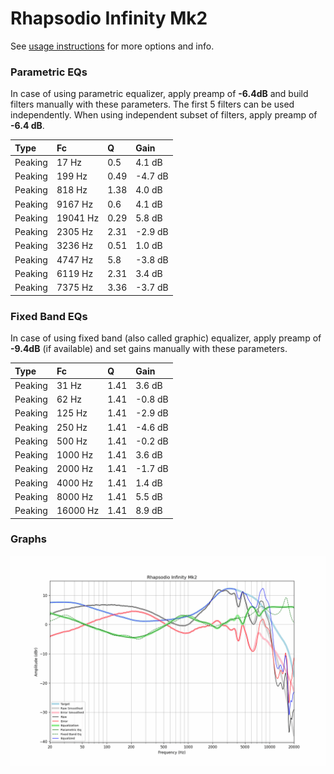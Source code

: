 # Rhapsodio Infinity Mk2
See [usage instructions](https://github.com/jaakkopasanen/AutoEq#usage) for more options and info.

### Parametric EQs
In case of using parametric equalizer, apply preamp of **-6.4dB** and build filters manually
with these parameters. The first 5 filters can be used independently.
When using independent subset of filters, apply preamp of **-6.4 dB**.

| Type    | Fc       |    Q | Gain    |
|:--------|:---------|:-----|:--------|
| Peaking | 17 Hz    | 0.5  | 4.1 dB  |
| Peaking | 199 Hz   | 0.49 | -4.7 dB |
| Peaking | 818 Hz   | 1.38 | 4.0 dB  |
| Peaking | 9167 Hz  | 0.6  | 4.1 dB  |
| Peaking | 19041 Hz | 0.29 | 5.8 dB  |
| Peaking | 2305 Hz  | 2.31 | -2.9 dB |
| Peaking | 3236 Hz  | 0.51 | 1.0 dB  |
| Peaking | 4747 Hz  | 5.8  | -3.8 dB |
| Peaking | 6119 Hz  | 2.31 | 3.4 dB  |
| Peaking | 7375 Hz  | 3.36 | -3.7 dB |

### Fixed Band EQs
In case of using fixed band (also called graphic) equalizer, apply preamp of **-9.4dB**
(if available) and set gains manually with these parameters.

| Type    | Fc       |    Q | Gain    |
|:--------|:---------|:-----|:--------|
| Peaking | 31 Hz    | 1.41 | 3.6 dB  |
| Peaking | 62 Hz    | 1.41 | -0.8 dB |
| Peaking | 125 Hz   | 1.41 | -2.9 dB |
| Peaking | 250 Hz   | 1.41 | -4.6 dB |
| Peaking | 500 Hz   | 1.41 | -0.2 dB |
| Peaking | 1000 Hz  | 1.41 | 3.6 dB  |
| Peaking | 2000 Hz  | 1.41 | -1.7 dB |
| Peaking | 4000 Hz  | 1.41 | 1.4 dB  |
| Peaking | 8000 Hz  | 1.41 | 5.5 dB  |
| Peaking | 16000 Hz | 1.41 | 8.9 dB  |

### Graphs
![](./Rhapsodio%20Infinity%20Mk2.png)